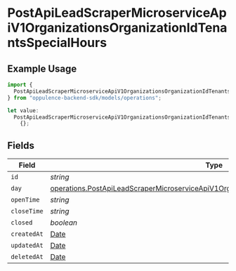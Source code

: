 # PostApiLeadScraperMicroserviceApiV1OrganizationsOrganizationIdTenantsSpecialHours

## Example Usage

```typescript
import {
  PostApiLeadScraperMicroserviceApiV1OrganizationsOrganizationIdTenantsSpecialHours,
} from "oppulence-backend-sdk/models/operations";

let value:
  PostApiLeadScraperMicroserviceApiV1OrganizationsOrganizationIdTenantsSpecialHours =
    {};
```

## Fields

| Field                                                                                                                                                                                                    | Type                                                                                                                                                                                                     | Required                                                                                                                                                                                                 | Description                                                                                                                                                                                              |
| -------------------------------------------------------------------------------------------------------------------------------------------------------------------------------------------------------- | -------------------------------------------------------------------------------------------------------------------------------------------------------------------------------------------------------- | -------------------------------------------------------------------------------------------------------------------------------------------------------------------------------------------------------- | -------------------------------------------------------------------------------------------------------------------------------------------------------------------------------------------------------- |
| `id`                                                                                                                                                                                                     | *string*                                                                                                                                                                                                 | :heavy_minus_sign:                                                                                                                                                                                       | N/A                                                                                                                                                                                                      |
| `day`                                                                                                                                                                                                    | [operations.PostApiLeadScraperMicroserviceApiV1OrganizationsOrganizationIdTenantsTenantsDay](../../models/operations/postapileadscrapermicroserviceapiv1organizationsorganizationidtenantstenantsday.md) | :heavy_minus_sign:                                                                                                                                                                                       | N/A                                                                                                                                                                                                      |
| `openTime`                                                                                                                                                                                               | *string*                                                                                                                                                                                                 | :heavy_minus_sign:                                                                                                                                                                                       | N/A                                                                                                                                                                                                      |
| `closeTime`                                                                                                                                                                                              | *string*                                                                                                                                                                                                 | :heavy_minus_sign:                                                                                                                                                                                       | N/A                                                                                                                                                                                                      |
| `closed`                                                                                                                                                                                                 | *boolean*                                                                                                                                                                                                | :heavy_minus_sign:                                                                                                                                                                                       | N/A                                                                                                                                                                                                      |
| `createdAt`                                                                                                                                                                                              | [Date](https://developer.mozilla.org/en-US/docs/Web/JavaScript/Reference/Global_Objects/Date)                                                                                                            | :heavy_minus_sign:                                                                                                                                                                                       | N/A                                                                                                                                                                                                      |
| `updatedAt`                                                                                                                                                                                              | [Date](https://developer.mozilla.org/en-US/docs/Web/JavaScript/Reference/Global_Objects/Date)                                                                                                            | :heavy_minus_sign:                                                                                                                                                                                       | N/A                                                                                                                                                                                                      |
| `deletedAt`                                                                                                                                                                                              | [Date](https://developer.mozilla.org/en-US/docs/Web/JavaScript/Reference/Global_Objects/Date)                                                                                                            | :heavy_minus_sign:                                                                                                                                                                                       | N/A                                                                                                                                                                                                      |